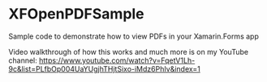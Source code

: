 # XFOpenPDFSample
Sample code to demonstrate how to view PDFs in your Xamarin.Forms app

Video walkthrough of how this works and much more is on my YouTube channel: https://www.youtube.com/watch?v=FqetV1Lh-9c&list=PLfbOp004UaYUgjhTHjtSixo-iMdz6PhIv&index=1
